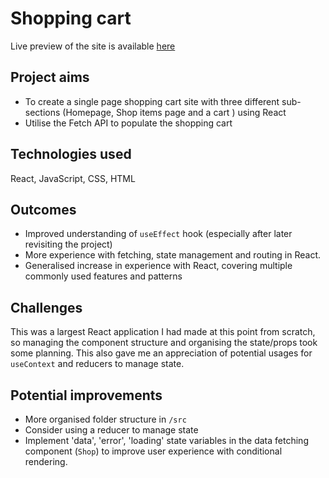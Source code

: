 # Shopping cart

Live preview of the site is available [here](https://lknapp1888.github.io/shopping-cart/)

## Project aims

- To create a single page shopping cart site with three different sub-sections (Homepage, Shop items page and a cart ) using React
- Utilise the Fetch API to populate the shopping cart

## Technologies used

React, JavaScript, CSS, HTML

## Outcomes

- Improved understanding of `useEffect` hook (especially after later revisiting the project)
- More experience with fetching, state management and routing in React.
- Generalised increase in experience with React, covering multiple commonly used features and patterns

## Challenges

This was a largest React application I had made at this point from scratch, so managing the component structure and organising the state/props took some planning. This also gave me an appreciation of potential usages for `useContext` and reducers to manage state.

## Potential improvements

- More organised folder structure in `/src`
- Consider using a reducer to manage state
- Implement 'data', 'error', 'loading' state variables in the data fetching component (`Shop`) to improve user experience with conditional rendering.
